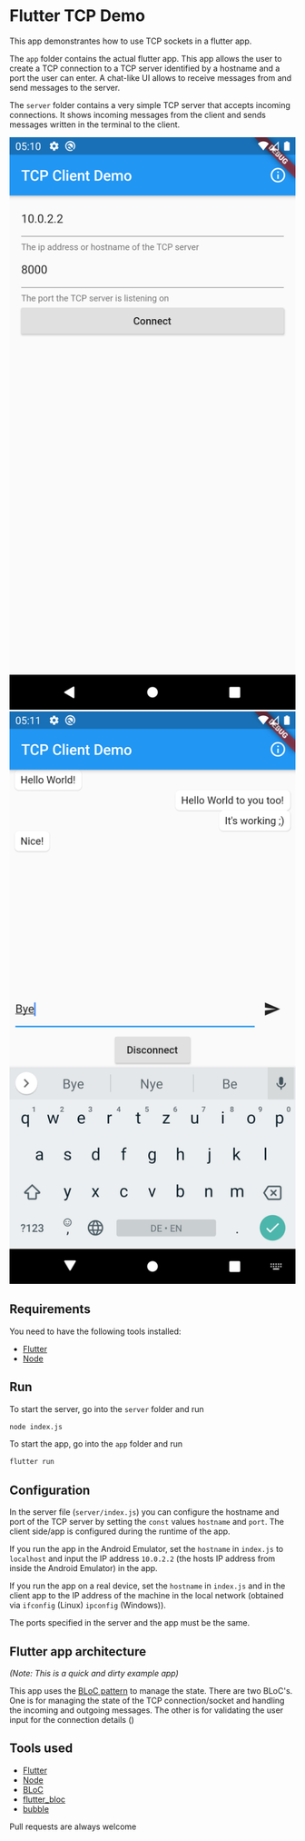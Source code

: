 # Flutter TCP Demo
This app demonstrantes how to use TCP sockets in a flutter app.

The `app` folder contains the actual flutter app. This app allows the user to create a TCP connection to a TCP server identified by a hostname and a port the user can enter. A chat-like UI allows to receive messages from and send messages to the server.

The `server` folder contains a very simple TCP server that accepts incoming connections. It shows incoming messages from the client and sends messages written in the terminal to the client.

![Screesnhot of the connection details page for entering server information.](screenshots/connection_details_page.png "Connection details page")
![Screenshot of the chat page after connecting to the server.](screenshots/chat_page.png "Chat page")

## Requirements
You need to have the following tools installed:
- [Flutter](https://flutter.dev/docs/get-started/install)
- [Node](https://nodejs.org/en/)

## Run

To start the server, go into the `server` folder and run

```bash
node index.js
```

To start the app, go into the `app` folder and run
```bash
flutter run
```

## Configuration
In the server file (`server/index.js`) you can configure the hostname and port of the TCP server by setting the `const` values `hostname` and `port`. The client side/app is configured during the runtime of the app. 

If you run the app in the Android Emulator, set the `hostname` in `index.js` to `localhost` and input the IP address `10.0.2.2` (the hosts IP address from inside the Android Emulator) in the app.

If you run the app on a real device, set the `hostname` in `index.js` and in the client app to the IP address of the machine in the local network (obtained via `ifconfig` (Linux) `ipconfig` (Windows)).

The ports specified in the server and the app must be the same.

## Flutter app architecture
*(Note: This is a quick and dirty example app)*

This app uses the [BLoC pattern](https://bloclibrary.dev/#/) to manage the state. There are two BLoC's. One is for managing the state of the TCP connection/socket and handling the incoming and outgoing messages. The other is for validating the user input for the connection details ()


## Tools used
- [Flutter](https://flutter.dev/)
- [Node](https://nodejs.org/en/)
- [BLoC](https://bloclibrary.dev/#/)
- [flutter_bloc](https://github.com/felangel/bloc/tree/master/packages/flutter_bloc)
- [bubble](https://github.com/vi-k/bubble)

Pull requests are always welcome